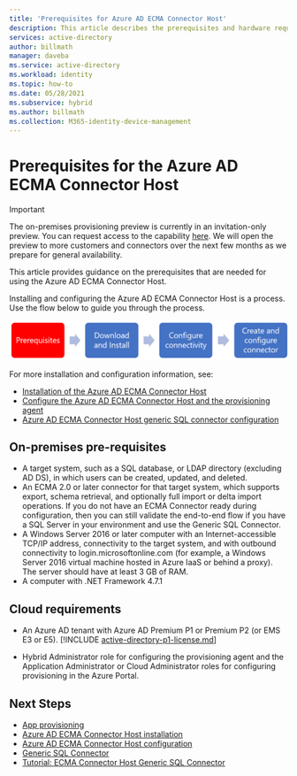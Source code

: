 ```yaml
---
title: 'Prerequisites for Azure AD ECMA Connector Host'
description: This article describes the prerequisites and hardware requirements you need for using the Azure AD ECMA Connector Host.
services: active-directory
author: billmath
manager: daveba
ms.service: active-directory
ms.workload: identity
ms.topic: how-to
ms.date: 05/28/2021
ms.subservice: hybrid
ms.author: billmath
ms.collection: M365-identity-device-management
---
```


# Prerequisites for the Azure AD ECMA Connector Host

>[!IMPORTANT]
> The on-premises provisioning preview is currently in an invitation-only preview. You can request access to the capability [here](https://aka.ms/onpremprovisioningpublicpreviewaccess). We will open the preview to more customers and connectors over the next few months as we prepare for general availability.

This article provides guidance on the prerequisites that are needed for using the Azure AD ECMA Connector Host.  

Installing and configuring the Azure AD ECMA Connector Host is a process. Use the flow below to guide you through the process.

 ![Installation flow](./media/on-prem-ecma-prerequisites/flow-1.png)  

For more installation and configuration information, see:
   - [Installation of the Azure AD ECMA Connector Host](on-prem-ecma-install.md)
   - [Configure the Azure AD ECMA Connector Host and the provisioning agent](on-prem-ecma-configure.md)
   - [Azure AD ECMA Connector Host generic SQL connector configuration](on-prem-sql-connector-configure.md)

## On-premises pre-requisites
 - A target system, such as a SQL database, or LDAP directory (excluding AD DS), in which users can be created, updated, and deleted.
 - An ECMA 2.0 or later connector for that target system, which supports export, schema retrieval, and optionally full import or delta import operations. If you do not have an ECMA Connector ready during configuration, then you can still validate the end-to-end flow if you have a SQL Server in your environment and use the Generic SQL Connector.
 - A Windows Server 2016 or later computer with an Internet-accessible TCP/IP address, connectivity to the target system, and with outbound connectivity to login.microsoftonline.com (for example, a Windows Server 2016 virtual machine hosted in Azure IaaS or behind a proxy). The server should have at least 3 GB of RAM.
 - A computer with .NET Framework 4.7.1

## Cloud requirements

 - An Azure AD tenant with Azure AD Premium P1 or Premium P2 (or EMS E3 or E5). 
    [!INCLUDE [active-directory-p1-license.md](../../../includes/active-directory-p1-license.md)]

 - Hybrid Administrator role for configuring the provisioning agent and the Application Administrator or Cloud Administrator roles for configuring provisioning in the Azure Portal.


## Next Steps

- [App provisioning](user-provisioning.md)
- [Azure AD ECMA Connector Host installation](on-prem-ecma-install.md)
- [Azure AD ECMA Connector Host configuration](on-prem-ecma-configure.md)
- [Generic SQL Connector](on-prem-sql-connector-configure.md)
- [Tutorial:  ECMA Connector Host Generic SQL Connector](tutorial-ecma-sql-connector.md)
